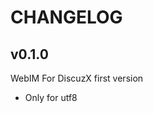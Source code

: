 CHANGELOG
==============================

v0.1.0
-------------------------------

WebIM For DiscuzX first version

*	Only for utf8
